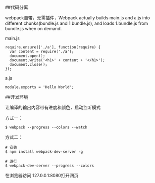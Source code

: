 ##代码分离

webpack自带，无需插件，Webpack actually builds main.js and a.js into different chunks(bundle.js and 1.bundle.js), and loads 1.bundle.js from bundle.js when on demand.

main.js

```
require.ensure(['./a'], function(require) {
  var content = require('./a');
  document.open();
  document.write('<h1>' + content + '</h1>');
  document.close();
});
```

a.js

```
module.exports = 'Hello World';
```

##开发环境

让编译的输出内容带有进度和颜色，启动监听模式

方式一：

```
$ webpack --progress --colors --watch
```

方式二：

```
# 安装
$ npm install webpack-dev-server -g

# 运行
$ webpack-dev-server --progress --colors
```
在浏览器访问 127.0.0.1:8080打开网页
